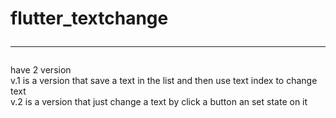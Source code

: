 # flutter_textchange<hr>
have 2 version<br>
v.1 is a version that save a text in the list and then use text index to change text<br>
v.2 is a version that just change a text by click a button an set state on it

